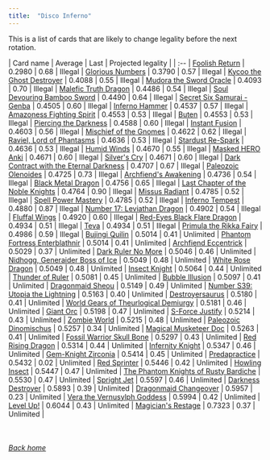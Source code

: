 ```yaml
---
title:  "Disco Inferno"
---
```


This is a list of cards that are likely to change legality before the next rotation.

| Card name | Average | Last | Projected legality |
| :-- |
[Foolish Return](https://db.ygoprodeck.com/card/?search=Foolish%20Return) | 0.2980 | 0.68 | Illegal |
[Glorious Numbers](https://db.ygoprodeck.com/card/?search=Glorious%20Numbers) | 0.3790 | 0.57 | Illegal |
[Kycoo the Ghost Destroyer](https://db.ygoprodeck.com/card/?search=Kycoo%20the%20Ghost%20Destroyer) | 0.4088 | 0.55 | Illegal |
[Mudora the Sword Oracle](https://db.ygoprodeck.com/card/?search=Mudora%20the%20Sword%20Oracle) | 0.4093 | 0.70 | Illegal |
[Malefic Truth Dragon](https://db.ygoprodeck.com/card/?search=Malefic%20Truth%20Dragon) | 0.4486 | 0.54 | Illegal |
[Soul Devouring Bamboo Sword](https://db.ygoprodeck.com/card/?search=Soul%20Devouring%20Bamboo%20Sword) | 0.4490 | 0.64 | Illegal |
[Secret Six Samurai - Genba](https://db.ygoprodeck.com/card/?search=Secret%20Six%20Samurai%20-%20Genba) | 0.4505 | 0.60 | Illegal |
[Inferno Hammer](https://db.ygoprodeck.com/card/?search=Inferno%20Hammer) | 0.4537 | 0.57 | Illegal |
[Amazoness Fighting Spirit](https://db.ygoprodeck.com/card/?search=Amazoness%20Fighting%20Spirit) | 0.4553 | 0.53 | Illegal |
[Buten](https://db.ygoprodeck.com/card/?search=Buten) | 0.4553 | 0.53 | Illegal |
[Piercing the Darkness](https://db.ygoprodeck.com/card/?search=Piercing%20the%20Darkness) | 0.4588 | 0.60 | Illegal |
[Instant Fusion](https://db.ygoprodeck.com/card/?search=Instant%20Fusion) | 0.4603 | 0.56 | Illegal |
[Mischief of the Gnomes](https://db.ygoprodeck.com/card/?search=Mischief%20of%20the%20Gnomes) | 0.4622 | 0.62 | Illegal |
[Raviel, Lord of Phantasms](https://db.ygoprodeck.com/card/?search=Raviel,%20Lord%20of%20Phantasms) | 0.4636 | 0.53 | Illegal |
[Stardust Re-Spark](https://db.ygoprodeck.com/card/?search=Stardust%20Re-Spark) | 0.4636 | 0.53 | Illegal |
[Humid Winds](https://db.ygoprodeck.com/card/?search=Humid%20Winds) | 0.4670 | 0.55 | Illegal |
[Masked HERO Anki](https://db.ygoprodeck.com/card/?search=Masked%20HERO%20Anki) | 0.4671 | 0.60 | Illegal |
[Silver's Cry](https://db.ygoprodeck.com/card/?search=Silver's%20Cry) | 0.4671 | 0.60 | Illegal |
[Dark Contract with the Eternal Darkness](https://db.ygoprodeck.com/card/?search=Dark%20Contract%20with%20the%20Eternal%20Darkness) | 0.4707 | 0.67 | Illegal |
[Paleozoic Olenoides](https://db.ygoprodeck.com/card/?search=Paleozoic%20Olenoides) | 0.4725 | 0.73 | Illegal |
[Archfiend's Awakening](https://db.ygoprodeck.com/card/?search=Archfiend's%20Awakening) | 0.4736 | 0.54 | Illegal |
[Black Metal Dragon](https://db.ygoprodeck.com/card/?search=Black%20Metal%20Dragon) | 0.4756 | 0.65 | Illegal |
[Last Chapter of the Noble Knights](https://db.ygoprodeck.com/card/?search=Last%20Chapter%20of%20the%20Noble%20Knights) | 0.4764 | 0.90 | Illegal |
[Missus Radiant](https://db.ygoprodeck.com/card/?search=Missus%20Radiant) | 0.4785 | 0.52 | Illegal |
[Spell Power Mastery](https://db.ygoprodeck.com/card/?search=Spell%20Power%20Mastery) | 0.4785 | 0.52 | Illegal |
[Inferno Tempest](https://db.ygoprodeck.com/card/?search=Inferno%20Tempest) | 0.4880 | 0.87 | Illegal |
[Number 17: Leviathan Dragon](https://db.ygoprodeck.com/card/?search=Number%2017:%20Leviathan%20Dragon) | 0.4902 | 0.54 | Illegal |
[Fluffal Wings](https://db.ygoprodeck.com/card/?search=Fluffal%20Wings) | 0.4920 | 0.60 | Illegal |
[Red-Eyes Black Flare Dragon](https://db.ygoprodeck.com/card/?search=Red-Eyes%20Black%20Flare%20Dragon) | 0.4934 | 0.51 | Illegal |
[Teva](https://db.ygoprodeck.com/card/?search=Teva) | 0.4934 | 0.51 | Illegal |
[Primula the Rikka Fairy](https://db.ygoprodeck.com/card/?search=Primula%20the%20Rikka%20Fairy) | 0.4986 | 0.59 | Illegal |
[Bujingi Quilin](https://db.ygoprodeck.com/card/?search=Bujingi%20Quilin) | 0.5014 | 0.41 | Unlimited |
[Phantom Fortress Enterblathnir](https://db.ygoprodeck.com/card/?search=Phantom%20Fortress%20Enterblathnir) | 0.5014 | 0.41 | Unlimited |
[Archfiend Eccentrick](https://db.ygoprodeck.com/card/?search=Archfiend%20Eccentrick) | 0.5029 | 0.37 | Unlimited |
[Dark Ruler No More](https://db.ygoprodeck.com/card/?search=Dark%20Ruler%20No%20More) | 0.5046 | 0.46 | Unlimited |
[Nidhogg, Generaider Boss of Ice](https://db.ygoprodeck.com/card/?search=Nidhogg,%20Generaider%20Boss%20of%20Ice) | 0.5049 | 0.48 | Unlimited |
[White Rose Dragon](https://db.ygoprodeck.com/card/?search=White%20Rose%20Dragon) | 0.5049 | 0.48 | Unlimited |
[Insect Knight](https://db.ygoprodeck.com/card/?search=Insect%20Knight) | 0.5064 | 0.44 | Unlimited |
[Thunder of Ruler](https://db.ygoprodeck.com/card/?search=Thunder%20of%20Ruler) | 0.5081 | 0.45 | Unlimited |
[Bubble Illusion](https://db.ygoprodeck.com/card/?search=Bubble%20Illusion) | 0.5097 | 0.41 | Unlimited |
[Dragonmaid Sheou](https://db.ygoprodeck.com/card/?search=Dragonmaid%20Sheou) | 0.5149 | 0.49 | Unlimited |
[Number S39: Utopia the Lightning](https://db.ygoprodeck.com/card/?search=Number%20S39:%20Utopia%20the%20Lightning) | 0.5163 | 0.40 | Unlimited |
[Destroyersaurus](https://db.ygoprodeck.com/card/?search=Destroyersaurus) | 0.5180 | 0.41 | Unlimited |
[World Gears of Theurlogical Demiurgy](https://db.ygoprodeck.com/card/?search=World%20Gears%20of%20Theurlogical%20Demiurgy) | 0.5181 | 0.46 | Unlimited |
[Giant Orc](https://db.ygoprodeck.com/card/?search=Giant%20Orc) | 0.5198 | 0.47 | Unlimited |
[S-Force Justify](https://db.ygoprodeck.com/card/?search=S-Force%20Justify) | 0.5214 | 0.43 | Unlimited |
[Zombie World](https://db.ygoprodeck.com/card/?search=Zombie%20World) | 0.5215 | 0.48 | Unlimited |
[Paleozoic Dinomischus](https://db.ygoprodeck.com/card/?search=Paleozoic%20Dinomischus) | 0.5257 | 0.34 | Unlimited |
[Magical Musketeer Doc](https://db.ygoprodeck.com/card/?search=Magical%20Musketeer%20Doc) | 0.5263 | 0.41 | Unlimited |
[Fossil Warrior Skull Bone](https://db.ygoprodeck.com/card/?search=Fossil%20Warrior%20Skull%20Bone) | 0.5297 | 0.43 | Unlimited |
[Red Rising Dragon](https://db.ygoprodeck.com/card/?search=Red%20Rising%20Dragon) | 0.5314 | 0.44 | Unlimited |
[Infernity Knight](https://db.ygoprodeck.com/card/?search=Infernity%20Knight) | 0.5347 | 0.46 | Unlimited |
[Gem-Knight Zirconia](https://db.ygoprodeck.com/card/?search=Gem-Knight%20Zirconia) | 0.5414 | 0.45 | Unlimited |
[Predapractice](https://db.ygoprodeck.com/card/?search=Predapractice) | 0.5432 | 0.02 | Unlimited |
[Red Sprinter](https://db.ygoprodeck.com/card/?search=Red%20Sprinter) | 0.5446 | 0.42 | Unlimited |
[Howling Insect](https://db.ygoprodeck.com/card/?search=Howling%20Insect) | 0.5447 | 0.47 | Unlimited |
[The Phantom Knights of Rusty Bardiche](https://db.ygoprodeck.com/card/?search=The%20Phantom%20Knights%20of%20Rusty%20Bardiche) | 0.5530 | 0.47 | Unlimited |
[Spright Jet](https://db.ygoprodeck.com/card/?search=Spright%20Jet) | 0.5597 | 0.46 | Unlimited |
[Darkness Destroyer](https://db.ygoprodeck.com/card/?search=Darkness%20Destroyer) | 0.5893 | 0.39 | Unlimited |
[Dragonmaid Changeover](https://db.ygoprodeck.com/card/?search=Dragonmaid%20Changeover) | 0.5957 | 0.23 | Unlimited |
[Vera the Vernusylph Goddess](https://db.ygoprodeck.com/card/?search=Vera%20the%20Vernusylph%20Goddess) | 0.5994 | 0.42 | Unlimited |
[Level Up!](https://db.ygoprodeck.com/card/?search=Level%20Up!) | 0.6044 | 0.43 | Unlimited |
[Magician's Restage](https://db.ygoprodeck.com/card/?search=Magician's%20Restage) | 0.7323 | 0.37 | Unlimited |

<br>

###### [Back home](index)